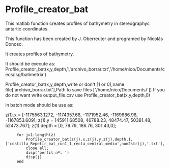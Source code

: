# Profile_creator_bat
This matlab function creates profiles of bathymetry in stereographyc antartic coordinates.

This function has been created by J. Oberreuter and programed by Nicolás Donoso.

It creates profiles of bathymetry.

It should be execute as: 
Profile_creator_bat(x,y,depth,1,'archivo_borrar.txt','/home/nico/Documents/cecs/lsg/batimetria')

Profile_creator_bat(x,y,depth,write or don't [1 or 0],name file['archivo_borrar.txt'],Path to save files ['/home/nico/Documents/'])
If you do not want write output_file.csv use Profile_creator_bat(x,y,depth,0)

in batch mode should be use as:

z(1).x     = [-1175563.1272, -1174357.68, -1171952.46, -1169686.98, -1167853.609];
z(1).y     = [45911.68508, 46788.23, 48474.47, 50381.48, 52473.767];
z(1).depth = [0, 79.79, 186.76, 301.43,0];
         
         for j=1:length(z)
             Profile_creator_bat(z(j).x,z(j).y,z(j).depth,1,['costilla_Repetir_bat_run1_1_recta_central_medio',num2str(j),'.txt'],'/home/nico/Documents/cecs/lsg/rombax_run1/Repetir_bat_run1')
             close all;
             disp('perfil nº: ')
             disp(j)
         end
